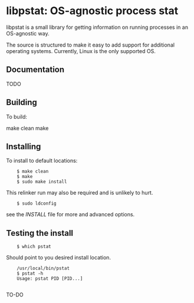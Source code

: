 libpstat: OS-agnostic process stat
==================================

libpstat is a small library for getting information on running processes in an OS-agnostic way.

The source is structured to make it easy to add support for additional operating systems.
Currently, Linux is the only supported OS.


Documentation
-------------

TODO



Building
--------

To build:

make clean
make

Installing
----------

To install to default locations:
```
    $ make clean
    $ make
    $ sudo make install
```
This relinker run may also be required
and is unlikely to hurt.

```
    $ sudo ldconfig 
```

see the _INSTALL_ file for more and advanced options.

Testing the install
-------------------


```
    $ which pstat
```
Should point to you desired install location.

```
    /usr/local/bin/pstat
    $ pstat -h 
	Usage: pstat PID [PID...]
	
```



TO-DO





